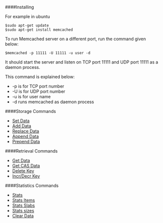 ####Installing

For example in ubuntu
```
$sudo apt-get update
$sudo apt-get install memcached
```

To run Memcached server on a different port, run the command given below:
```
$memcached -p 11111 -U 11111 -u user -d
```
It should start the server and listen on TCP port 11111 and UDP port 11111 as a daemon process.

This command is explained below:
* -p is for TCP port number
* -U is for UDP port number
* -u is for user name
* -d runs memcached as daemon process

####Storage Commands

* [Set Data](../mem-set-data.md)
* [Add Data](/mem-add-data.md)
* [Replace Data](/mem-replace-data.md)
* [Append Data](/mem-append-data.md)
* [Prepend Data](/mem-prepend-data.md)

####Retrieval Commands

* [Get Data](/mem-get-data.md)
* [Get CAS Data](/mem-get-cas-data.md)
* [Delete Key](/mem-delete-key.md)
* [Incr/Decr Key](/mem-incr-desr-key.md)

####Statistics Commands

* [Stats](/mem-stats.md)
* [Stats Items](/mem-stats-items.md)
* [Stats Slabs](/mem-stats-slabs.md)
* [Stats sizes](/mem-stats-sizes.md)
* [Clear Data](/mem-clear-data.md)